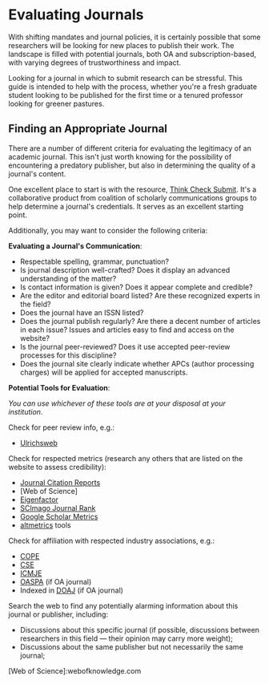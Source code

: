 # Evaluating Journals

With shifting mandates and journal policies, it is certainly possible that some researchers will be looking for new places to publish their work. The landscape is filled with potential journals, both OA and subscription-based, with varying degrees of trustworthiness and impact.

Looking for a journal in which to submit research can be stressful. This guide is intended to help with the process, whether you're a fresh graduate student looking to be published for the first time or a tenured professor looking for greener pastures.

## Finding an Appropriate Journal

There are a number of different criteria for evaluating the legitimacy of an academic journal. This isn't just worth knowing for the possibility of encountering a predatory publisher, but also in determining the quality of a journal's content.

One excellent place to start is with the resource, [Think Check Submit](http://thinkchecksubmit.org/). It's a collaborative product from coalition of scholarly communications groups to help determine a journal's credentials. It serves as an excellent starting point.

Additionally, you may want to consider the following criteria:

**Evaluating a Journal's Communication**:

* Respectable spelling, grammar, punctuation? 
* Is journal description well-crafted? Does it display an advanced understanding of the matter?
* Is contact information is given? Does it appear complete and credible?
* Are the editor and editorial board listed? Are these recognized experts in the field?
* Does the journal have an ISSN listed?
* Does the journal publish regularly? Are there a decent number of articles in each issue? Issues and articles easy to find and access on the website?
* Is the journal peer-reviewed? Does it use accepted peer-review processes for this discipline?
* Does the journal site clearly indicate whether APCs \(author processing charges\) will be applied for accepted manuscripts.

**Potential Tools for Evaluation**:

_You can use whichever of these tools are at your disposal at your institution_.

Check for peer review info, e.g.:

* [Ulrichsweb](http://ulrichsweb.serialssolutions.com/)

Check for respected metrics \(research any others that are listed on the website to assess credibility\):

* [Journal Citation Reports](http://wokinfo.com/products_tools/analytical/jcr/)
* \[Web of Science\]
* [Eigenfactor](http://www.eigenfactor.org/)
* [SCImago Journal Rank](http://www.scimagojr.com/)
* [Google Scholar Metrics](https://scholar.google.ca/citations?view_op=top_venues)
* [altmetrics](http://altmetrics.org/tools/) tools

Check for affiliation with respected industry associations, e.g.:

* [COPE](http://publicationethics.org/)
* [CSE](http://www.councilscienceeditors.org/)
* [ICMJE](http://www.icmje.org/)
* [OASPA](http://oaspa.org/) \(if OA journal\)
* Indexed in [DOAJ](https://doaj.org/) \(if OA journal\)

Search the web to find any potentially alarming information about this journal or publisher, including:

* Discussions about this specific journal \(if possible, discussions between researchers in this field — their opinion may carry more weight\);
* Discussions about the same publisher but not necessarily the same journal; 

\[Web of Science\]:webofknowledge.com

